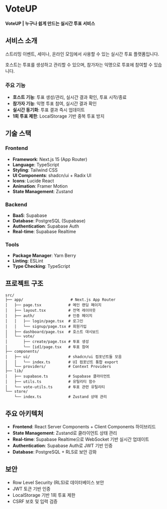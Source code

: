 # VoteUP

**VoteUP | 누구나 쉽게 만드는 실시간 투표 서비스**

## 서비스 소개

스트리밍 이벤트, 세미나, 온라인 모임에서 사용할 수 있는 실시간 투표 플랫폼입니다.

호스트는 투표를 생성하고 관리할 수 있으며, 참가자는 익명으로 투표에 참여할 수 있습니다.

### 주요 기능

- **호스트 기능**: 투표 생성/관리, 실시간 결과 확인, 투표 시작/종료
- **참가자 기능**: 익명 투표 참여, 실시간 결과 확인
- **실시간 동기화**: 투표 결과 즉시 업데이트
- **1회 투표 제한**: LocalStorage 기반 중복 투표 방지

## 기술 스택

### Frontend

- **Framework**: Next.js 15 (App Router)
- **Language**: TypeScript
- **Styling**: Tailwind CSS
- **UI Components**: shadcn/ui + Radix UI
- **Icons**: Lucide React
- **Animation**: Framer Motion
- **State Management**: Zustand

### Backend

- **BaaS**: Supabase
- **Database**: PostgreSQL (Supabase)
- **Authentication**: Supabase Auth
- **Real-time**: Supabase Realtime

### Tools

- **Package Manager**: Yarn Berry
- **Linting**: ESLint
- **Type Checking**: TypeScript

## 프로젝트 구조

```
src/
├── app/                     # Next.js App Router
│   ├── page.tsx            # 메인 랜딩 페이지
│   ├── layout.tsx          # 전역 레이아웃
│   ├── auth/               # 인증 페이지
│   │   ├── login/page.tsx  # 로그인
│   │   └── signup/page.tsx # 회원가입
│   ├── dashboard/page.tsx  # 호스트 대시보드
│   └── vote/
│       ├── create/page.tsx # 투표 생성
│       └── [id]/page.tsx   # 투표 참여
├── components/
│   ├── ui/                 # shadcn/ui 컴포넌트들 모음
│   │   └── index.ts        # UI 컴포넌트 통합 export
│   └── providers/          # Context Providers
├── lib/
│   ├── supabase.ts         # Supabase 클라이언트
│   ├── utils.ts            # 유틸리티 함수
│   └── vote-utils.ts       # 투표 관련 유틸리티
└── store/
    └── index.ts            # Zustand 상태 관리
```

## 주요 아키텍처

- **Frontend**: React Server Components + Client Components 하이브리드
- **State Management**: Zustand로 클라이언트 상태 관리
- **Real-time**: Supabase Realtime으로 WebSocket 기반 실시간 업데이트
- **Authentication**: Supabase Auth로 JWT 기반 인증
- **Database**: PostgreSQL + RLS로 보안 강화

## 보안

- Row Level Security (RLS)로 데이터베이스 보안
- JWT 토큰 기반 인증
- LocalStorage 기반 1회 투표 제한
- CSRF 보호 및 입력 검증
